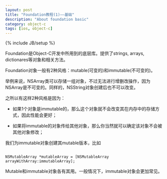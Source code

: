 ```yaml
---
layout: post
title: "Foundation教程(1)——基础"
description: "About foundation basic"
category: object-c
tags: [ios, object-c]
---
```

{% include JB/setup %}

Foundation是Object-C开发中所用到的底层库。提供了strings, arrays, dictionares等对象和相关方法。

Foundation对象一般有2种风格：mutable(可变的)和immutable(不可变的)。

举例来说，NSArray类可以存储一组对象，不过无法进行增删改操作，因为NSArray是不可变的。同样的，NSString对象创建后也不可以改变。

之所以有这样2种风格是因为：

* 如果1个对象是immutable的，那么这个对象就不会改变其在内存中的存储方式，因此性能会更好；

* 如果将immutable的对象传给其他对象，那么你当然就可以确定该对象不会被其他对象修改；

我们为immutable对象创建其mutable版本，比如

```

NSMutableArray *mutableArray = [NSMutableArray arrayWithArray:immutableArray];

```

Mutable和immutable对象各有其用。一般情况下，immutable对象会更加常见。




